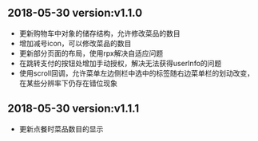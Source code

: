 2018-05-30 version:v1.1.0
---
* 更新购物车中对象的储存结构，允许修改菜品的数目
* 增加减号icon，可以修改菜品的数目
* 更新部分页面的布局，使用rpx解决自适应问题
* 在跳转支付的按钮处增加手动授权，解决无法获得userInfo的问题
* 使用scroll回调，允许菜单左边侧栏中选中的标签随右边菜单栏的划动改变，在某些分辨率下仍存在错位现象

2018-05-30 version:v1.1.1
---
* 更新点餐时菜品数目的显示